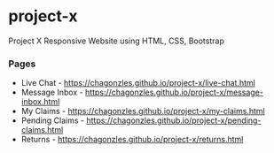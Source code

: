 # project-x
Project X Responsive Website using HTML, CSS, Bootstrap

### Pages
- Live Chat - https://chagonzles.github.io/project-x/live-chat.html
- Message Inbox - https://chagonzles.github.io/project-x/message-inbox.html
- My Claims - https://chagonzles.github.io/project-x/my-claims.html
- Pending Claims - https://chagonzles.github.io/project-x/pending-claims.html
- Returns - https://chagonzles.github.io/project-x/returns.html
